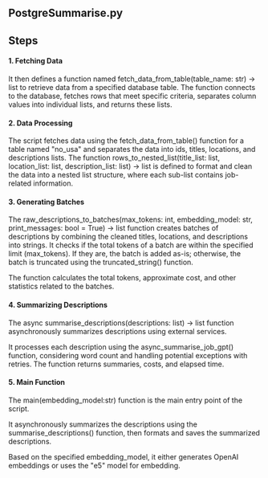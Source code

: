 ## PostgreSummarise.py

## Steps

#### 1. Fetching Data

It then defines a function named fetch_data_from_table(table_name: str) -> list to retrieve data from a specified database table. The function connects to the database, fetches rows that meet specific criteria, separates column values into individual lists, and returns these lists.

#### 2. Data Processing

The script fetches data using the fetch_data_from_table() function for a table named "no_usa" and separates the data into ids, titles, locations, and descriptions lists.
The function rows_to_nested_list(title_list: list, location_list: list, description_list: list) -> list is defined to format and clean the data into a nested list structure, where each sub-list contains job-related information.

#### 3. Generating Batches

The raw_descriptions_to_batches(max_tokens: int, embedding_model: str, print_messages: bool = True) -> list function creates batches of descriptions by combining the cleaned titles, locations, and descriptions into strings.
It checks if the total tokens of a batch are within the specified limit (max_tokens). If they are, the batch is added as-is; otherwise, the batch is truncated using the truncated_string() function.

The function calculates the total tokens, approximate cost, and other statistics related to the batches.

#### 4. Summarizing Descriptions

The async summarise_descriptions(descriptions: list) -> list function asynchronously summarizes descriptions using external services.

It processes each description using the async_summarise_job_gpt() function, considering word count and handling potential exceptions with retries.
The function returns summaries, costs, and elapsed time.

#### 5. Main Function

The main(embedding_model:str) function is the main entry point of the script.

It asynchronously summarizes the descriptions using the summarise_descriptions() function, then formats and saves the summarized descriptions.

Based on the specified embedding_model, it either generates OpenAI embeddings or uses the "e5" model for embedding.